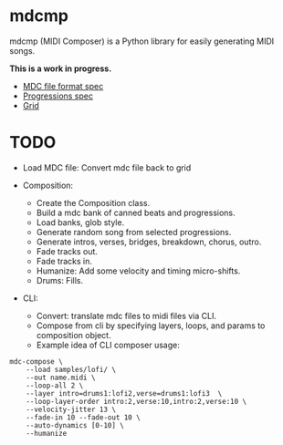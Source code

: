 # mdcmp

mdcmp (MIDI Composer) is a Python library for easily generating MIDI songs.

**This is a work in progress.**

* [MDC file format spec](/docs/MDC_FORMAT_SPEC.md)
* [Progressions spec](/docs/PROGRESSIONS.md)
* [Grid](/docs/GRID.md)

# TODO

- Load MDC file: Convert mdc file back to grid

- Composition:
    - Create the Composition class.
    - Build a mdc bank of canned beats and progressions.
    - Load banks, glob style.
    - Generate random song from selected progressions.
    - Generate intros, verses, bridges, breakdown, chorus, outro.
    - Fade tracks out.
    - Fade tracks in.
    - Humanize: Add some velocity and timing micro-shifts.
    - Drums: Fills.

- CLI:
    - Convert: translate mdc files to midi files via CLI.
    - Compose from cli by specifying layers, loops, and params to composition object.
    - Example idea of CLI composer usage:
```
mdc-compose \
    --load samples/lofi/ \
    --out name.midi \
    --loop-all 2 \
    --layer intro=drums1:lofi2,verse=drums1:lofi3  \
    --loop-layer-order intro:2,verse:10,intro:2,verse:10 \
    --velocity-jitter 13 \
    --fade-in 10 --fade-out 10 \
    --auto-dynamics [0-10] \
    --humanize
```
